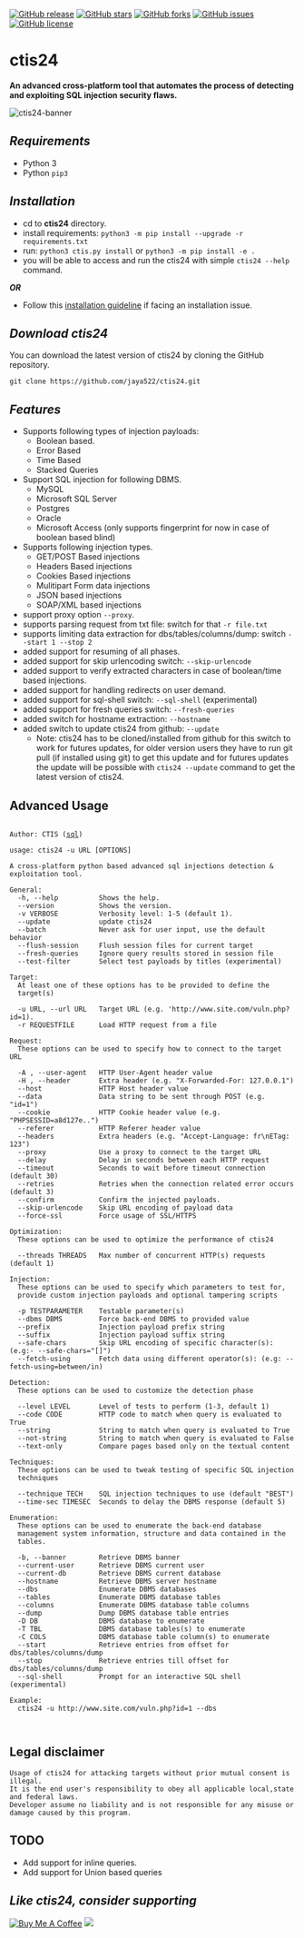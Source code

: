 [![GitHub release](https://img.shields.io/badge/release-v1.3-brightgreen?style=flat-square)](https://github.com/jaya522/ctis24/releases/tag/1.3)
[![GitHub stars](https://img.shields.io/github/stars/jaya522/ctis24?style=flat-square)](https://github.com/jaya522/ctis24/stargazers)
[![GitHub forks](https://img.shields.io/github/forks/jaya522/ctis24?style=flat-square)](https://github.com/jaya522/ctis24/network)
[![GitHub issues](https://img.shields.io/github/issues/jaya522/ctis24?style=flat-square)](https://github.com/jaya522/ctis24/issues)
[![GitHub license](https://img.shields.io/github/license/jaya522/ctis24?style=flat-square)](https://github.com/jaya522/ctis24/blob/main/LICENSE)


# ctis24
**An advanced cross-platform tool that automates the process of detecting and exploiting SQL injection security flaws.**

![ctis24-banner](https://github.com/jaya522/hui/blob/main/Capture.PNG)

## ***Requirements***

- Python 3
- Python `pip3`

## ***Installation***

 - cd to **ctis24** directory.
 - install requirements: `python3 -m pip install --upgrade -r requirements.txt`
 - run: `python3 ctis.py install` or `python3 -m pip install -e .`
 - you will be able to access and run the ctis24 with simple `ctis24 --help` command.

 ***OR***
  
 - Follow this [installation guideline](https://github.com/jaya522/ctis24/issues/119#issuecomment-1873049386) if facing an installation issue.

## ***Download ctis24***

You can download the latest version of ctis24 by cloning the GitHub repository.

    git clone https://github.com/jaya522/ctis24.git

## ***Features***
 - Supports following types of injection payloads:
   - Boolean based.
   - Error Based
   - Time Based
   - Stacked Queries
 - Support SQL injection for following DBMS.
   - MySQL
   - Microsoft SQL Server
   - Postgres
   - Oracle
   - Microsoft Access (only supports fingerprint for now in case of boolean based blind)
 - Supports following injection types.
   - GET/POST Based injections
   - Headers Based injections
   - Cookies Based injections
   - Mulitipart Form data injections
   - JSON based injections
   - SOAP/XML based injections
 - support proxy option `--proxy`.
 - supports parsing request from txt file: switch for that `-r file.txt`
 - supports limiting data extraction for dbs/tables/columns/dump: switch `--start 1 --stop 2`
 - added support for resuming of all phases.
 - added support for skip urlencoding switch: `--skip-urlencode`
 - added support to verify extracted characters in case of boolean/time based injections.
 - added support for handling redirects on user demand.
 - added support for sql-shell switch: `--sql-shell` (experimental)
 - added support for fresh queries switch: `--fresh-queries`
 - added switch for hostname extraction: `--hostname`
 - added switch to update ctis24 from github: `--update` 
    - Note: ctis24 has to be cloned/installed from github for this switch to work for futures updates,
      for older version users they have to run git pull (if installed using git) to get this update
      and for futures updates the update will be possible with `ctis24 --update` command to get the
      latest version of ctis24.


## **Advanced Usage**

<pre><code>
Author: CTIS (<a href="https://pk.linkedin.com/in/jaya522">sql</a>)

usage: ctis24 -u URL [OPTIONS]

A cross-platform python based advanced sql injections detection & exploitation tool.

General:
  -h, --help          Shows the help.
  --version           Shows the version.
  -v VERBOSE          Verbosity level: 1-5 (default 1).
  --update            update ctis24
  --batch             Never ask for user input, use the default behavior
  --flush-session     Flush session files for current target
  --fresh-queries     Ignore query results stored in session file
  --test-filter       Select test payloads by titles (experimental)

Target:
  At least one of these options has to be provided to define the
  target(s)

  -u URL, --url URL   Target URL (e.g. 'http://www.site.com/vuln.php?id=1).
  -r REQUESTFILE      Load HTTP request from a file

Request:
  These options can be used to specify how to connect to the target URL

  -A , --user-agent   HTTP User-Agent header value
  -H , --header       Extra header (e.g. "X-Forwarded-For: 127.0.0.1")
  --host              HTTP Host header value
  --data              Data string to be sent through POST (e.g. "id=1")
  --cookie            HTTP Cookie header value (e.g. "PHPSESSID=a8d127e..")
  --referer           HTTP Referer header value
  --headers           Extra headers (e.g. "Accept-Language: fr\nETag: 123")
  --proxy             Use a proxy to connect to the target URL
  --delay             Delay in seconds between each HTTP request
  --timeout           Seconds to wait before timeout connection (default 30)
  --retries           Retries when the connection related error occurs (default 3)
  --confirm           Confirm the injected payloads.
  --skip-urlencode    Skip URL encoding of payload data
  --force-ssl         Force usage of SSL/HTTPS

Optimization:
  These options can be used to optimize the performance of ctis24

  --threads THREADS   Max number of concurrent HTTP(s) requests (default 1)

Injection:
  These options can be used to specify which parameters to test for,
  provide custom injection payloads and optional tampering scripts

  -p TESTPARAMETER    Testable parameter(s)
  --dbms DBMS         Force back-end DBMS to provided value
  --prefix            Injection payload prefix string
  --suffix            Injection payload suffix string
  --safe-chars        Skip URL encoding of specific character(s): (e.g:- --safe-chars="[]")
  --fetch-using       Fetch data using different operator(s): (e.g: --fetch-using=between/in)

Detection:
  These options can be used to customize the detection phase

  --level LEVEL       Level of tests to perform (1-3, default 1)
  --code CODE         HTTP code to match when query is evaluated to True
  --string            String to match when query is evaluated to True
  --not-string        String to match when query is evaluated to False
  --text-only         Compare pages based only on the textual content

Techniques:
  These options can be used to tweak testing of specific SQL injection
  techniques

  --technique TECH    SQL injection techniques to use (default "BEST")
  --time-sec TIMESEC  Seconds to delay the DBMS response (default 5)

Enumeration:
  These options can be used to enumerate the back-end database
  management system information, structure and data contained in the
  tables.

  -b, --banner        Retrieve DBMS banner
  --current-user      Retrieve DBMS current user
  --current-db        Retrieve DBMS current database
  --hostname          Retrieve DBMS server hostname
  --dbs               Enumerate DBMS databases
  --tables            Enumerate DBMS database tables
  --columns           Enumerate DBMS database table columns
  --dump              Dump DBMS database table entries
  -D DB               DBMS database to enumerate
  -T TBL              DBMS database tables(s) to enumerate
  -C COLS             DBMS database table column(s) to enumerate
  --start             Retrieve entries from offset for dbs/tables/columns/dump
  --stop              Retrieve entries till offset for dbs/tables/columns/dump
  --sql-shell         Prompt for an interactive SQL shell (experimental)

Example:
  ctis24 -u http://www.site.com/vuln.php?id=1 --dbs


</code></pre>


## **Legal disclaimer**

    Usage of ctis24 for attacking targets without prior mutual consent is illegal.
    It is the end user's responsibility to obey all applicable local,state and federal laws. 
    Developer assume no liability and is not responsible for any misuse or damage caused by this program.

## **TODO**
  - Add support for inline queries.
  - Add support for Union based queries

## ***Like ctis24, consider supporting***
<a href="https://www.buymeacoffee.com/jaya522" target="_blank"><img src="https://img.shields.io/badge/Buy%20Me%20a%20Coffee-ffdd00?style=for-the-badge&logo=buy-me-a-coffee&logoColor=black" alt="Buy Me A Coffee"></a> <a href="https://ko-fi.com/jaya522" target="_blank"><img src="https://img.shields.io/badge/Ko--fi-F16061?style=for-the-badge&logo=ko-fi&logoColor=white"></a>
